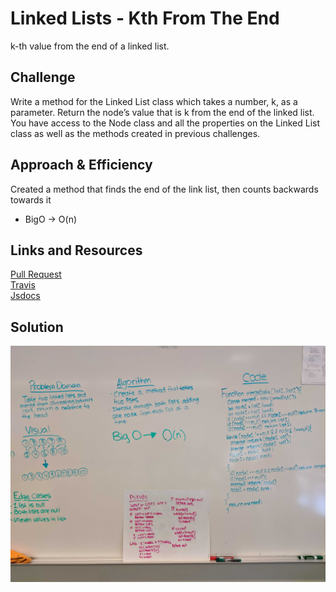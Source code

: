 # Linked Lists - Kth From The End
k-th value from the end of a linked list.


## Challenge
Write a method for the Linked List class which takes a number, k, as a parameter. Return the node’s value that is k from the end of the linked list. You have access to the Node class and all the properties on the Linked List class as well as the methods created in previous challenges.

## Approach & Efficiency
Created a method that finds the end of the link list, then counts backwards towards it

* BigO -> O(n)

## Links and Resources
[Pull Request](https://github.com/nataliealway-401-advanced-javascript/data-structures-and-algorithms/pull/5) <br>
[Travis](https://www.travis-ci.com/nataliealway-401-advanced-javascript/data-structures-and-algorithms) <br>
[Jsdocs](https://github.com/nataliealway-401-advanced-javascript/data-structures-and-algorithms/tree/ll-kth-from-end/docs)

## Solution
![whiteboard](../assets/llmergeWB.jpg)

